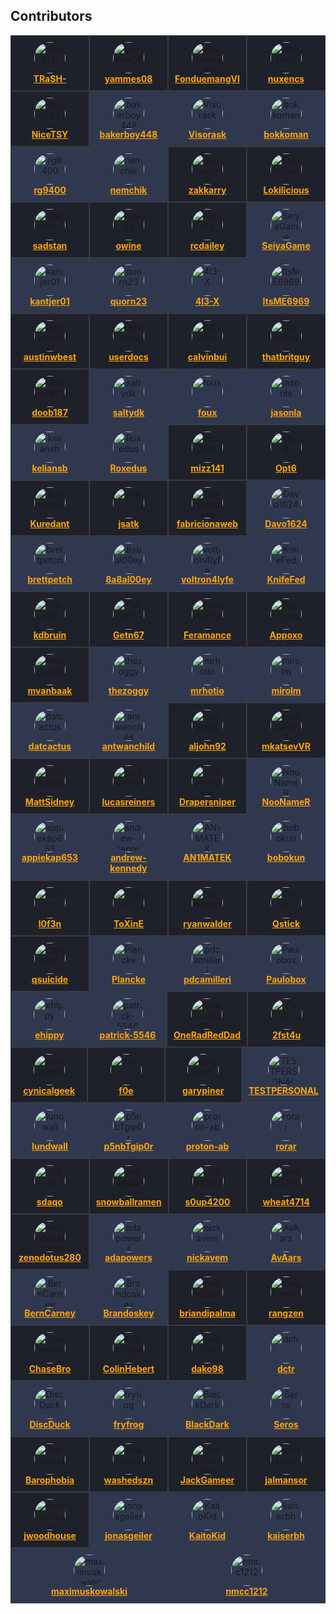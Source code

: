 <!-- editorconfig-checker-disable-file -->

## Contributors

<!-- readme: contributors -start -->
<div style="display: flex; flex-wrap: wrap;">
<div style="flex: 1 1 20%; background-color: #1e2129; border: 1px solid #373a42; padding: 10px; text-align: center;">
      <img src="https://avatars.githubusercontent.com/u/6155095?v=4&v=4" style="width: 50px; border-radius: 50%;" alt="TRaSH-">
      <br>
      <b><a href="https://github.com/TRaSH-" style="color: #ffa500;">TRaSH-</a></b>
    </div>
<div style="flex: 1 1 20%; background-color: #1e2129; border: 1px solid #373a42; padding: 10px; text-align: center;">
      <img src="https://avatars.githubusercontent.com/u/111231042?v=4&v=4" style="width: 50px; border-radius: 50%;" alt="yammes08">
      <br>
      <b><a href="https://github.com/yammes08" style="color: #ffa500;">yammes08</a></b>
    </div>
<div style="flex: 1 1 20%; background-color: #1e2129; border: 1px solid #373a42; padding: 10px; text-align: center;">
      <img src="https://avatars.githubusercontent.com/u/15520607?v=4&v=4" style="width: 50px; border-radius: 50%;" alt="FonduemangVI">
      <br>
      <b><a href="https://github.com/FonduemangVI" style="color: #ffa500;">FonduemangVI</a></b>
    </div>
<div style="flex: 1 1 20%; background-color: #1e2129; border: 1px solid #373a42; padding: 10px; text-align: center;">
      <img src="https://avatars.githubusercontent.com/u/47067662?v=4&v=4" style="width: 50px; border-radius: 50%;" alt="nuxencs">
      <br>
      <b><a href="https://github.com/nuxencs" style="color: #ffa500;">nuxencs</a></b>
    </div>
<div style="flex: 1 1 20%; background-color: #1e2129; border: 1px solid #373a42; padding: 10px; text-align: center;">
      <img src="https://avatars.githubusercontent.com/u/38940602?v=4&v=4" style="width: 50px; border-radius: 50%;" alt="NiceTSY">
      <br>
      <b><a href="https://github.com/NiceTSY" style="color: #ffa500;">NiceTSY</a></b>
    </div>
<div style="flex: 1 1 20%; background-color: #303850; border: 1px solid #373a42; padding: 10px; text-align: center;">
      <img src="https://avatars.githubusercontent.com/u/55419169?v=4&v=4" style="width: 50px; border-radius: 50%;" alt="bakerboy448">
      <br>
      <b><a href="https://github.com/bakerboy448" style="color: #ffa500;">bakerboy448</a></b>
    </div>
<div style="flex: 1 1 20%; background-color: #303850; border: 1px solid #373a42; padding: 10px; text-align: center;">
      <img src="https://avatars.githubusercontent.com/u/54461452?v=4&v=4" style="width: 50px; border-radius: 50%;" alt="Visorask">
      <br>
      <b><a href="https://github.com/Visorask" style="color: #ffa500;">Visorask</a></b>
    </div>
<div style="flex: 1 1 20%; background-color: #303850; border: 1px solid #373a42; padding: 10px; text-align: center;">
      <img src="https://avatars.githubusercontent.com/u/7511367?v=4&v=4" style="width: 50px; border-radius: 50%;" alt="bokkoman">
      <br>
      <b><a href="https://github.com/bokkoman" style="color: #ffa500;">bokkoman</a></b>
    </div>
<div style="flex: 1 1 20%; background-color: #303850; border: 1px solid #373a42; padding: 10px; text-align: center;">
      <img src="https://avatars.githubusercontent.com/u/39887349?v=4&v=4" style="width: 50px; border-radius: 50%;" alt="rg9400">
      <br>
      <b><a href="https://github.com/rg9400" style="color: #ffa500;">rg9400</a></b>
    </div>
<div style="flex: 1 1 20%; background-color: #303850; border: 1px solid #373a42; padding: 10px; text-align: center;">
      <img src="https://avatars.githubusercontent.com/u/725456?v=4&v=4" style="width: 50px; border-radius: 50%;" alt="nemchik">
      <br>
      <b><a href="https://github.com/nemchik" style="color: #ffa500;">nemchik</a></b>
    </div>
<div style="flex: 1 1 20%; background-color: #1e2129; border: 1px solid #373a42; padding: 10px; text-align: center;">
      <img src="https://avatars.githubusercontent.com/u/123845855?v=4&v=4" style="width: 50px; border-radius: 50%;" alt="zakkarry">
      <br>
      <b><a href="https://github.com/zakkarry" style="color: #ffa500;">zakkarry</a></b>
    </div>
<div style="flex: 1 1 20%; background-color: #1e2129; border: 1px solid #373a42; padding: 10px; text-align: center;">
      <img src="https://avatars.githubusercontent.com/u/15230279?v=4&v=4" style="width: 50px; border-radius: 50%;" alt="Lokilicious">
      <br>
      <b><a href="https://github.com/Lokilicious" style="color: #ffa500;">Lokilicious</a></b>
    </div>
<div style="flex: 1 1 20%; background-color: #1e2129; border: 1px solid #373a42; padding: 10px; text-align: center;">
      <img src="https://avatars.githubusercontent.com/u/76420253?v=4&v=4" style="width: 50px; border-radius: 50%;" alt="sadstan">
      <br>
      <b><a href="https://github.com/sadstan" style="color: #ffa500;">sadstan</a></b>
    </div>
<div style="flex: 1 1 20%; background-color: #1e2129; border: 1px solid #373a42; padding: 10px; text-align: center;">
      <img src="https://avatars.githubusercontent.com/u/4283702?v=4&v=4" style="width: 50px; border-radius: 50%;" alt="owine">
      <br>
      <b><a href="https://github.com/owine" style="color: #ffa500;">owine</a></b>
    </div>
<div style="flex: 1 1 20%; background-color: #1e2129; border: 1px solid #373a42; padding: 10px; text-align: center;">
      <img src="https://avatars.githubusercontent.com/u/1768054?v=4&v=4" style="width: 50px; border-radius: 50%;" alt="rcdailey">
      <br>
      <b><a href="https://github.com/rcdailey" style="color: #ffa500;">rcdailey</a></b>
    </div>
<div style="flex: 1 1 20%; background-color: #303850; border: 1px solid #373a42; padding: 10px; text-align: center;">
      <img src="https://avatars.githubusercontent.com/u/40237982?v=4&v=4" style="width: 50px; border-radius: 50%;" alt="SeiyaGame">
      <br>
      <b><a href="https://github.com/SeiyaGame" style="color: #ffa500;">SeiyaGame</a></b>
    </div>
<div style="flex: 1 1 20%; background-color: #303850; border: 1px solid #373a42; padding: 10px; text-align: center;">
      <img src="https://avatars.githubusercontent.com/u/140897249?v=4&v=4" style="width: 50px; border-radius: 50%;" alt="kantjer01">
      <br>
      <b><a href="https://github.com/kantjer01" style="color: #ffa500;">kantjer01</a></b>
    </div>
<div style="flex: 1 1 20%; background-color: #303850; border: 1px solid #373a42; padding: 10px; text-align: center;">
      <img src="https://avatars.githubusercontent.com/u/6703012?v=4&v=4" style="width: 50px; border-radius: 50%;" alt="quorn23">
      <br>
      <b><a href="https://github.com/quorn23" style="color: #ffa500;">quorn23</a></b>
    </div>
<div style="flex: 1 1 20%; background-color: #303850; border: 1px solid #373a42; padding: 10px; text-align: center;">
      <img src="https://avatars.githubusercontent.com/u/108864960?v=4&v=4" style="width: 50px; border-radius: 50%;" alt="4l3-X">
      <br>
      <b><a href="https://github.com/4l3-X" style="color: #ffa500;">4l3-X</a></b>
    </div>
<div style="flex: 1 1 20%; background-color: #303850; border: 1px solid #373a42; padding: 10px; text-align: center;">
      <img src="https://avatars.githubusercontent.com/u/89707006?v=4&v=4" style="width: 50px; border-radius: 50%;" alt="ItsME6969">
      <br>
      <b><a href="https://github.com/ItsME6969" style="color: #ffa500;">ItsME6969</a></b>
    </div>
<div style="flex: 1 1 20%; background-color: #1e2129; border: 1px solid #373a42; padding: 10px; text-align: center;">
      <img src="https://avatars.githubusercontent.com/u/8321115?v=4&v=4" style="width: 50px; border-radius: 50%;" alt="austinwbest">
      <br>
      <b><a href="https://github.com/austinwbest" style="color: #ffa500;">austinwbest</a></b>
    </div>
<div style="flex: 1 1 20%; background-color: #1e2129; border: 1px solid #373a42; padding: 10px; text-align: center;">
      <img src="https://avatars.githubusercontent.com/u/16525024?v=4&v=4" style="width: 50px; border-radius: 50%;" alt="userdocs">
      <br>
      <b><a href="https://github.com/userdocs" style="color: #ffa500;">userdocs</a></b>
    </div>
<div style="flex: 1 1 20%; background-color: #1e2129; border: 1px solid #373a42; padding: 10px; text-align: center;">
      <img src="https://avatars.githubusercontent.com/u/3604363?v=4&v=4" style="width: 50px; border-radius: 50%;" alt="calvinbui">
      <br>
      <b><a href="https://github.com/calvinbui" style="color: #ffa500;">calvinbui</a></b>
    </div>
<div style="flex: 1 1 20%; background-color: #1e2129; border: 1px solid #373a42; padding: 10px; text-align: center;">
      <img src="https://avatars.githubusercontent.com/u/10825337?v=4&v=4" style="width: 50px; border-radius: 50%;" alt="thatbritguy">
      <br>
      <b><a href="https://github.com/thatbritguy" style="color: #ffa500;">thatbritguy</a></b>
    </div>
<div style="flex: 1 1 20%; background-color: #1e2129; border: 1px solid #373a42; padding: 10px; text-align: center;">
      <img src="https://avatars.githubusercontent.com/u/60312740?v=4&v=4" style="width: 50px; border-radius: 50%;" alt="doob187">
      <br>
      <b><a href="https://github.com/doob187" style="color: #ffa500;">doob187</a></b>
    </div>
<div style="flex: 1 1 20%; background-color: #303850; border: 1px solid #373a42; padding: 10px; text-align: center;">
      <img src="https://avatars.githubusercontent.com/u/6587950?v=4&v=4" style="width: 50px; border-radius: 50%;" alt="saltydk">
      <br>
      <b><a href="https://github.com/saltydk" style="color: #ffa500;">saltydk</a></b>
    </div>
<div style="flex: 1 1 20%; background-color: #303850; border: 1px solid #373a42; padding: 10px; text-align: center;">
      <img src="https://avatars.githubusercontent.com/u/246550?v=4&v=4" style="width: 50px; border-radius: 50%;" alt="foux">
      <br>
      <b><a href="https://github.com/foux" style="color: #ffa500;">foux</a></b>
    </div>
<div style="flex: 1 1 20%; background-color: #303850; border: 1px solid #373a42; padding: 10px; text-align: center;">
      <img src="https://avatars.githubusercontent.com/u/12141407?v=4&v=4" style="width: 50px; border-radius: 50%;" alt="jasonla">
      <br>
      <b><a href="https://github.com/jasonla" style="color: #ffa500;">jasonla</a></b>
    </div>
<div style="flex: 1 1 20%; background-color: #303850; border: 1px solid #373a42; padding: 10px; text-align: center;">
      <img src="https://avatars.githubusercontent.com/u/22099779?v=4&v=4" style="width: 50px; border-radius: 50%;" alt="keliansb">
      <br>
      <b><a href="https://github.com/keliansb" style="color: #ffa500;">keliansb</a></b>
    </div>
<div style="flex: 1 1 20%; background-color: #303850; border: 1px solid #373a42; padding: 10px; text-align: center;">
      <img src="https://avatars.githubusercontent.com/u/7110194?v=4&v=4" style="width: 50px; border-radius: 50%;" alt="Roxedus">
      <br>
      <b><a href="https://github.com/Roxedus" style="color: #ffa500;">Roxedus</a></b>
    </div>
<div style="flex: 1 1 20%; background-color: #1e2129; border: 1px solid #373a42; padding: 10px; text-align: center;">
      <img src="https://avatars.githubusercontent.com/u/20839616?v=4&v=4" style="width: 50px; border-radius: 50%;" alt="mizz141">
      <br>
      <b><a href="https://github.com/mizz141" style="color: #ffa500;">mizz141</a></b>
    </div>
<div style="flex: 1 1 20%; background-color: #1e2129; border: 1px solid #373a42; padding: 10px; text-align: center;">
      <img src="https://avatars.githubusercontent.com/u/82363306?v=4&v=4" style="width: 50px; border-radius: 50%;" alt="Opt6">
      <br>
      <b><a href="https://github.com/Opt6" style="color: #ffa500;">Opt6</a></b>
    </div>
<div style="flex: 1 1 20%; background-color: #1e2129; border: 1px solid #373a42; padding: 10px; text-align: center;">
      <img src="https://avatars.githubusercontent.com/u/1890076?v=4&v=4" style="width: 50px; border-radius: 50%;" alt="Kuredant">
      <br>
      <b><a href="https://github.com/Kuredant" style="color: #ffa500;">Kuredant</a></b>
    </div>
<div style="flex: 1 1 20%; background-color: #1e2129; border: 1px solid #373a42; padding: 10px; text-align: center;">
      <img src="https://avatars.githubusercontent.com/u/1005550?v=4&v=4" style="width: 50px; border-radius: 50%;" alt="jsatk">
      <br>
      <b><a href="https://github.com/jsatk" style="color: #ffa500;">jsatk</a></b>
    </div>
<div style="flex: 1 1 20%; background-color: #1e2129; border: 1px solid #373a42; padding: 10px; text-align: center;">
      <img src="https://avatars.githubusercontent.com/u/15933?v=4&v=4" style="width: 50px; border-radius: 50%;" alt="fabricionaweb">
      <br>
      <b><a href="https://github.com/fabricionaweb" style="color: #ffa500;">fabricionaweb</a></b>
    </div>
<div style="flex: 1 1 20%; background-color: #303850; border: 1px solid #373a42; padding: 10px; text-align: center;">
      <img src="https://avatars.githubusercontent.com/u/85573606?v=4&v=4" style="width: 50px; border-radius: 50%;" alt="Davo1624">
      <br>
      <b><a href="https://github.com/Davo1624" style="color: #ffa500;">Davo1624</a></b>
    </div>
<div style="flex: 1 1 20%; background-color: #303850; border: 1px solid #373a42; padding: 10px; text-align: center;">
      <img src="https://avatars.githubusercontent.com/u/38706195?v=4&v=4" style="width: 50px; border-radius: 50%;" alt="brettpetch">
      <br>
      <b><a href="https://github.com/brettpetch" style="color: #ffa500;">brettpetch</a></b>
    </div>
<div style="flex: 1 1 20%; background-color: #303850; border: 1px solid #373a42; padding: 10px; text-align: center;">
      <img src="https://avatars.githubusercontent.com/u/109389709?v=4&v=4" style="width: 50px; border-radius: 50%;" alt="8a8al00ey">
      <br>
      <b><a href="https://github.com/8a8al00ey" style="color: #ffa500;">8a8al00ey</a></b>
    </div>
<div style="flex: 1 1 20%; background-color: #303850; border: 1px solid #373a42; padding: 10px; text-align: center;">
      <img src="https://avatars.githubusercontent.com/u/55123373?v=4&v=4" style="width: 50px; border-radius: 50%;" alt="voltron4lyfe">
      <br>
      <b><a href="https://github.com/voltron4lyfe" style="color: #ffa500;">voltron4lyfe</a></b>
    </div>
<div style="flex: 1 1 20%; background-color: #303850; border: 1px solid #373a42; padding: 10px; text-align: center;">
      <img src="https://avatars.githubusercontent.com/u/85502276?v=4&v=4" style="width: 50px; border-radius: 50%;" alt="KnifeFed">
      <br>
      <b><a href="https://github.com/KnifeFed" style="color: #ffa500;">KnifeFed</a></b>
    </div>
<div style="flex: 1 1 20%; background-color: #1e2129; border: 1px solid #373a42; padding: 10px; text-align: center;">
      <img src="https://avatars.githubusercontent.com/u/3851711?v=4&v=4" style="width: 50px; border-radius: 50%;" alt="kdbruin">
      <br>
      <b><a href="https://github.com/kdbruin" style="color: #ffa500;">kdbruin</a></b>
    </div>
<div style="flex: 1 1 20%; background-color: #1e2129; border: 1px solid #373a42; padding: 10px; text-align: center;">
      <img src="https://avatars.githubusercontent.com/u/51862012?v=4&v=4" style="width: 50px; border-radius: 50%;" alt="Getn67">
      <br>
      <b><a href="https://github.com/Getn67" style="color: #ffa500;">Getn67</a></b>
    </div>
<div style="flex: 1 1 20%; background-color: #1e2129; border: 1px solid #373a42; padding: 10px; text-align: center;">
      <img src="https://avatars.githubusercontent.com/u/38938175?v=4&v=4" style="width: 50px; border-radius: 50%;" alt="Feramance">
      <br>
      <b><a href="https://github.com/Feramance" style="color: #ffa500;">Feramance</a></b>
    </div>
<div style="flex: 1 1 20%; background-color: #1e2129; border: 1px solid #373a42; padding: 10px; text-align: center;">
      <img src="https://avatars.githubusercontent.com/u/17850993?v=4&v=4" style="width: 50px; border-radius: 50%;" alt="Appoxo">
      <br>
      <b><a href="https://github.com/Appoxo" style="color: #ffa500;">Appoxo</a></b>
    </div>
<div style="flex: 1 1 20%; background-color: #1e2129; border: 1px solid #373a42; padding: 10px; text-align: center;">
      <img src="https://avatars.githubusercontent.com/u/1928231?v=4&v=4" style="width: 50px; border-radius: 50%;" alt="mvanbaak">
      <br>
      <b><a href="https://github.com/mvanbaak" style="color: #ffa500;">mvanbaak</a></b>
    </div>
<div style="flex: 1 1 20%; background-color: #303850; border: 1px solid #373a42; padding: 10px; text-align: center;">
      <img src="https://avatars.githubusercontent.com/u/500882?v=4&v=4" style="width: 50px; border-radius: 50%;" alt="thezoggy">
      <br>
      <b><a href="https://github.com/thezoggy" style="color: #ffa500;">thezoggy</a></b>
    </div>
<div style="flex: 1 1 20%; background-color: #303850; border: 1px solid #373a42; padding: 10px; text-align: center;">
      <img src="https://avatars.githubusercontent.com/u/26902309?v=4&v=4" style="width: 50px; border-radius: 50%;" alt="mrhotio">
      <br>
      <b><a href="https://github.com/mrhotio" style="color: #ffa500;">mrhotio</a></b>
    </div>
<div style="flex: 1 1 20%; background-color: #303850; border: 1px solid #373a42; padding: 10px; text-align: center;">
      <img src="https://avatars.githubusercontent.com/u/9135358?v=4&v=4" style="width: 50px; border-radius: 50%;" alt="mirolm">
      <br>
      <b><a href="https://github.com/mirolm" style="color: #ffa500;">mirolm</a></b>
    </div>
<div style="flex: 1 1 20%; background-color: #303850; border: 1px solid #373a42; padding: 10px; text-align: center;">
      <img src="https://avatars.githubusercontent.com/u/107456394?v=4&v=4" style="width: 50px; border-radius: 50%;" alt="datcactus">
      <br>
      <b><a href="https://github.com/datcactus" style="color: #ffa500;">datcactus</a></b>
    </div>
<div style="flex: 1 1 20%; background-color: #303850; border: 1px solid #373a42; padding: 10px; text-align: center;">
      <img src="https://avatars.githubusercontent.com/u/113145842?v=4&v=4" style="width: 50px; border-radius: 50%;" alt="antwanchild">
      <br>
      <b><a href="https://github.com/antwanchild" style="color: #ffa500;">antwanchild</a></b>
    </div>
<div style="flex: 1 1 20%; background-color: #1e2129; border: 1px solid #373a42; padding: 10px; text-align: center;">
      <img src="https://avatars.githubusercontent.com/u/16975578?v=4&v=4" style="width: 50px; border-radius: 50%;" alt="aljohn92">
      <br>
      <b><a href="https://github.com/aljohn92" style="color: #ffa500;">aljohn92</a></b>
    </div>
<div style="flex: 1 1 20%; background-color: #1e2129; border: 1px solid #373a42; padding: 10px; text-align: center;">
      <img src="https://avatars.githubusercontent.com/u/911677?v=4&v=4" style="width: 50px; border-radius: 50%;" alt="mkatsevVR">
      <br>
      <b><a href="https://github.com/mkatsevVR" style="color: #ffa500;">mkatsevVR</a></b>
    </div>
<div style="flex: 1 1 20%; background-color: #1e2129; border: 1px solid #373a42; padding: 10px; text-align: center;">
      <img src="https://avatars.githubusercontent.com/u/45581528?v=4&v=4" style="width: 50px; border-radius: 50%;" alt="MattSidney">
      <br>
      <b><a href="https://github.com/MattSidney" style="color: #ffa500;">MattSidney</a></b>
    </div>
<div style="flex: 1 1 20%; background-color: #1e2129; border: 1px solid #373a42; padding: 10px; text-align: center;">
      <img src="https://avatars.githubusercontent.com/u/1782634?v=4&v=4" style="width: 50px; border-radius: 50%;" alt="lucasreiners">
      <br>
      <b><a href="https://github.com/lucasreiners" style="color: #ffa500;">lucasreiners</a></b>
    </div>
<div style="flex: 1 1 20%; background-color: #1e2129; border: 1px solid #373a42; padding: 10px; text-align: center;">
      <img src="https://avatars.githubusercontent.com/u/27962761?v=4&v=4" style="width: 50px; border-radius: 50%;" alt="Drapersniper">
      <br>
      <b><a href="https://github.com/Drapersniper" style="color: #ffa500;">Drapersniper</a></b>
    </div>
<div style="flex: 1 1 20%; background-color: #303850; border: 1px solid #373a42; padding: 10px; text-align: center;">
      <img src="https://avatars.githubusercontent.com/u/1432637?v=4&v=4" style="width: 50px; border-radius: 50%;" alt="NooNameR">
      <br>
      <b><a href="https://github.com/NooNameR" style="color: #ffa500;">NooNameR</a></b>
    </div>
<div style="flex: 1 1 20%; background-color: #303850; border: 1px solid #373a42; padding: 10px; text-align: center;">
      <img src="https://avatars.githubusercontent.com/u/29512159?v=4&v=4" style="width: 50px; border-radius: 50%;" alt="appiekap653">
      <br>
      <b><a href="https://github.com/appiekap653" style="color: #ffa500;">appiekap653</a></b>
    </div>
<div style="flex: 1 1 20%; background-color: #303850; border: 1px solid #373a42; padding: 10px; text-align: center;">
      <img src="https://avatars.githubusercontent.com/u/2387159?v=4&v=4" style="width: 50px; border-radius: 50%;" alt="andrew-kennedy">
      <br>
      <b><a href="https://github.com/andrew-kennedy" style="color: #ffa500;">andrew-kennedy</a></b>
    </div>
<div style="flex: 1 1 20%; background-color: #303850; border: 1px solid #373a42; padding: 10px; text-align: center;">
      <img src="https://avatars.githubusercontent.com/u/15142596?v=4&v=4" style="width: 50px; border-radius: 50%;" alt="AN1MATEK">
      <br>
      <b><a href="https://github.com/AN1MATEK" style="color: #ffa500;">AN1MATEK</a></b>
    </div>
<div style="flex: 1 1 20%; background-color: #303850; border: 1px solid #373a42; padding: 10px; text-align: center;">
      <img src="https://avatars.githubusercontent.com/u/12660469?v=4&v=4" style="width: 50px; border-radius: 50%;" alt="bobokun">
      <br>
      <b><a href="https://github.com/bobokun" style="color: #ffa500;">bobokun</a></b>
    </div>
<div style="flex: 1 1 20%; background-color: #1e2129; border: 1px solid #373a42; padding: 10px; text-align: center;">
      <img src="https://avatars.githubusercontent.com/u/24913737?v=4&v=4" style="width: 50px; border-radius: 50%;" alt="l0f3n">
      <br>
      <b><a href="https://github.com/l0f3n" style="color: #ffa500;">l0f3n</a></b>
    </div>
<div style="flex: 1 1 20%; background-color: #1e2129; border: 1px solid #373a42; padding: 10px; text-align: center;">
      <img src="https://avatars.githubusercontent.com/u/6205053?v=4&v=4" style="width: 50px; border-radius: 50%;" alt="ToXinE">
      <br>
      <b><a href="https://github.com/ToXinE" style="color: #ffa500;">ToXinE</a></b>
    </div>
<div style="flex: 1 1 20%; background-color: #1e2129; border: 1px solid #373a42; padding: 10px; text-align: center;">
      <img src="https://avatars.githubusercontent.com/u/10901150?v=4&v=4" style="width: 50px; border-radius: 50%;" alt="ryanwalder">
      <br>
      <b><a href="https://github.com/ryanwalder" style="color: #ffa500;">ryanwalder</a></b>
    </div>
<div style="flex: 1 1 20%; background-color: #1e2129; border: 1px solid #373a42; padding: 10px; text-align: center;">
      <img src="https://avatars.githubusercontent.com/u/376117?v=4&v=4" style="width: 50px; border-radius: 50%;" alt="Qstick">
      <br>
      <b><a href="https://github.com/Qstick" style="color: #ffa500;">Qstick</a></b>
    </div>
<div style="flex: 1 1 20%; background-color: #1e2129; border: 1px solid #373a42; padding: 10px; text-align: center;">
      <img src="https://avatars.githubusercontent.com/u/107214609?v=4&v=4" style="width: 50px; border-radius: 50%;" alt="qsuicide">
      <br>
      <b><a href="https://github.com/qsuicide" style="color: #ffa500;">qsuicide</a></b>
    </div>
<div style="flex: 1 1 20%; background-color: #303850; border: 1px solid #373a42; padding: 10px; text-align: center;">
      <img src="https://avatars.githubusercontent.com/u/1756802?v=4&v=4" style="width: 50px; border-radius: 50%;" alt="Plancke">
      <br>
      <b><a href="https://github.com/Plancke" style="color: #ffa500;">Plancke</a></b>
    </div>
<div style="flex: 1 1 20%; background-color: #303850; border: 1px solid #373a42; padding: 10px; text-align: center;">
      <img src="https://avatars.githubusercontent.com/u/1164501?v=4&v=4" style="width: 50px; border-radius: 50%;" alt="pdcamilleri">
      <br>
      <b><a href="https://github.com/pdcamilleri" style="color: #ffa500;">pdcamilleri</a></b>
    </div>
<div style="flex: 1 1 20%; background-color: #303850; border: 1px solid #373a42; padding: 10px; text-align: center;">
      <img src="https://avatars.githubusercontent.com/u/162745564?v=4&v=4" style="width: 50px; border-radius: 50%;" alt="Paulobox">
      <br>
      <b><a href="https://github.com/Paulobox" style="color: #ffa500;">Paulobox</a></b>
    </div>
<div style="flex: 1 1 20%; background-color: #303850; border: 1px solid #373a42; padding: 10px; text-align: center;">
      <img src="https://avatars.githubusercontent.com/u/157220?v=4&v=4" style="width: 50px; border-radius: 50%;" alt="ehippy">
      <br>
      <b><a href="https://github.com/ehippy" style="color: #ffa500;">ehippy</a></b>
    </div>
<div style="flex: 1 1 20%; background-color: #303850; border: 1px solid #373a42; padding: 10px; text-align: center;">
      <img src="https://avatars.githubusercontent.com/u/65756895?v=4&v=4" style="width: 50px; border-radius: 50%;" alt="patrick-5546">
      <br>
      <b><a href="https://github.com/patrick-5546" style="color: #ffa500;">patrick-5546</a></b>
    </div>
<div style="flex: 1 1 20%; background-color: #1e2129; border: 1px solid #373a42; padding: 10px; text-align: center;">
      <img src="https://avatars.githubusercontent.com/u/119024055?v=4&v=4" style="width: 50px; border-radius: 50%;" alt="OneRadRedDad">
      <br>
      <b><a href="https://github.com/OneRadRedDad" style="color: #ffa500;">OneRadRedDad</a></b>
    </div>
<div style="flex: 1 1 20%; background-color: #1e2129; border: 1px solid #373a42; padding: 10px; text-align: center;">
      <img src="https://avatars.githubusercontent.com/u/15257926?v=4&v=4" style="width: 50px; border-radius: 50%;" alt="2fst4u">
      <br>
      <b><a href="https://github.com/2fst4u" style="color: #ffa500;">2fst4u</a></b>
    </div>
<div style="flex: 1 1 20%; background-color: #1e2129; border: 1px solid #373a42; padding: 10px; text-align: center;">
      <img src="https://avatars.githubusercontent.com/u/12488767?v=4&v=4" style="width: 50px; border-radius: 50%;" alt="cynicalgeek">
      <br>
      <b><a href="https://github.com/cynicalgeek" style="color: #ffa500;">cynicalgeek</a></b>
    </div>
<div style="flex: 1 1 20%; background-color: #1e2129; border: 1px solid #373a42; padding: 10px; text-align: center;">
      <img src="https://avatars.githubusercontent.com/u/7321764?v=4&v=4" style="width: 50px; border-radius: 50%;" alt="f0e">
      <br>
      <b><a href="https://github.com/f0e" style="color: #ffa500;">f0e</a></b>
    </div>
<div style="flex: 1 1 20%; background-color: #1e2129; border: 1px solid #373a42; padding: 10px; text-align: center;">
      <img src="https://avatars.githubusercontent.com/u/36236331?v=4&v=4" style="width: 50px; border-radius: 50%;" alt="garypiner">
      <br>
      <b><a href="https://github.com/garypiner" style="color: #ffa500;">garypiner</a></b>
    </div>
<div style="flex: 1 1 20%; background-color: #303850; border: 1px solid #373a42; padding: 10px; text-align: center;">
      <img src="https://avatars.githubusercontent.com/u/6664588?v=4&v=4" style="width: 50px; border-radius: 50%;" alt="TESTPERSONAL">
      <br>
      <b><a href="https://github.com/TESTPERSONAL" style="color: #ffa500;">TESTPERSONAL</a></b>
    </div>
<div style="flex: 1 1 20%; background-color: #303850; border: 1px solid #373a42; padding: 10px; text-align: center;">
      <img src="https://avatars.githubusercontent.com/u/23060984?v=4&v=4" style="width: 50px; border-radius: 50%;" alt="lundwall">
      <br>
      <b><a href="https://github.com/lundwall" style="color: #ffa500;">lundwall</a></b>
    </div>
<div style="flex: 1 1 20%; background-color: #303850; border: 1px solid #373a42; padding: 10px; text-align: center;">
      <img src="https://avatars.githubusercontent.com/u/32445075?v=4&v=4" style="width: 50px; border-radius: 50%;" alt="p5nbTgip0r">
      <br>
      <b><a href="https://github.com/p5nbTgip0r" style="color: #ffa500;">p5nbTgip0r</a></b>
    </div>
<div style="flex: 1 1 20%; background-color: #303850; border: 1px solid #373a42; padding: 10px; text-align: center;">
      <img src="https://avatars.githubusercontent.com/u/25139420?v=4&v=4" style="width: 50px; border-radius: 50%;" alt="proton-ab">
      <br>
      <b><a href="https://github.com/proton-ab" style="color: #ffa500;">proton-ab</a></b>
    </div>
<div style="flex: 1 1 20%; background-color: #303850; border: 1px solid #373a42; padding: 10px; text-align: center;">
      <img src="https://avatars.githubusercontent.com/u/44790144?v=4&v=4" style="width: 50px; border-radius: 50%;" alt="rorar">
      <br>
      <b><a href="https://github.com/rorar" style="color: #ffa500;">rorar</a></b>
    </div>
<div style="flex: 1 1 20%; background-color: #1e2129; border: 1px solid #373a42; padding: 10px; text-align: center;">
      <img src="https://avatars.githubusercontent.com/u/63876564?v=4&v=4" style="width: 50px; border-radius: 50%;" alt="sdaqo">
      <br>
      <b><a href="https://github.com/sdaqo" style="color: #ffa500;">sdaqo</a></b>
    </div>
<div style="flex: 1 1 20%; background-color: #1e2129; border: 1px solid #373a42; padding: 10px; text-align: center;">
      <img src="https://avatars.githubusercontent.com/u/97920769?v=4&v=4" style="width: 50px; border-radius: 50%;" alt="snowballramen">
      <br>
      <b><a href="https://github.com/snowballramen" style="color: #ffa500;">snowballramen</a></b>
    </div>
<div style="flex: 1 1 20%; background-color: #1e2129; border: 1px solid #373a42; padding: 10px; text-align: center;">
      <img src="https://avatars.githubusercontent.com/u/18177310?v=4&v=4" style="width: 50px; border-radius: 50%;" alt="s0up4200">
      <br>
      <b><a href="https://github.com/s0up4200" style="color: #ffa500;">s0up4200</a></b>
    </div>
<div style="flex: 1 1 20%; background-color: #1e2129; border: 1px solid #373a42; padding: 10px; text-align: center;">
      <img src="https://avatars.githubusercontent.com/u/169086384?v=4&v=4" style="width: 50px; border-radius: 50%;" alt="wheat4714">
      <br>
      <b><a href="https://github.com/wheat4714" style="color: #ffa500;">wheat4714</a></b>
    </div>
<div style="flex: 1 1 20%; background-color: #1e2129; border: 1px solid #373a42; padding: 10px; text-align: center;">
      <img src="https://avatars.githubusercontent.com/u/16273022?v=4&v=4" style="width: 50px; border-radius: 50%;" alt="zenodotus280">
      <br>
      <b><a href="https://github.com/zenodotus280" style="color: #ffa500;">zenodotus280</a></b>
    </div>
<div style="flex: 1 1 20%; background-color: #303850; border: 1px solid #373a42; padding: 10px; text-align: center;">
      <img src="https://avatars.githubusercontent.com/u/31081056?v=4&v=4" style="width: 50px; border-radius: 50%;" alt="adapowers">
      <br>
      <b><a href="https://github.com/adapowers" style="color: #ffa500;">adapowers</a></b>
    </div>
<div style="flex: 1 1 20%; background-color: #303850; border: 1px solid #373a42; padding: 10px; text-align: center;">
      <img src="https://avatars.githubusercontent.com/u/72708798?v=4&v=4" style="width: 50px; border-radius: 50%;" alt="nickavem">
      <br>
      <b><a href="https://github.com/nickavem" style="color: #ffa500;">nickavem</a></b>
    </div>
<div style="flex: 1 1 20%; background-color: #303850; border: 1px solid #373a42; padding: 10px; text-align: center;">
      <img src="https://avatars.githubusercontent.com/u/38613762?v=4&v=4" style="width: 50px; border-radius: 50%;" alt="AvAars">
      <br>
      <b><a href="https://github.com/AvAars" style="color: #ffa500;">AvAars</a></b>
    </div>
<div style="flex: 1 1 20%; background-color: #303850; border: 1px solid #373a42; padding: 10px; text-align: center;">
      <img src="https://avatars.githubusercontent.com/u/18447002?v=4&v=4" style="width: 50px; border-radius: 50%;" alt="BernCarney">
      <br>
      <b><a href="https://github.com/BernCarney" style="color: #ffa500;">BernCarney</a></b>
    </div>
<div style="flex: 1 1 20%; background-color: #303850; border: 1px solid #373a42; padding: 10px; text-align: center;">
      <img src="https://avatars.githubusercontent.com/u/19196374?v=4&v=4" style="width: 50px; border-radius: 50%;" alt="Brandoskey">
      <br>
      <b><a href="https://github.com/Brandoskey" style="color: #ffa500;">Brandoskey</a></b>
    </div>
<div style="flex: 1 1 20%; background-color: #1e2129; border: 1px solid #373a42; padding: 10px; text-align: center;">
      <img src="https://avatars.githubusercontent.com/u/1597820?v=4&v=4" style="width: 50px; border-radius: 50%;" alt="briandipalma">
      <br>
      <b><a href="https://github.com/briandipalma" style="color: #ffa500;">briandipalma</a></b>
    </div>
<div style="flex: 1 1 20%; background-color: #1e2129; border: 1px solid #373a42; padding: 10px; text-align: center;">
      <img src="https://avatars.githubusercontent.com/u/132700?v=4&v=4" style="width: 50px; border-radius: 50%;" alt="rangzen">
      <br>
      <b><a href="https://github.com/rangzen" style="color: #ffa500;">rangzen</a></b>
    </div>
<div style="flex: 1 1 20%; background-color: #1e2129; border: 1px solid #373a42; padding: 10px; text-align: center;">
      <img src="https://avatars.githubusercontent.com/u/290461?v=4&v=4" style="width: 50px; border-radius: 50%;" alt="ChaseBro">
      <br>
      <b><a href="https://github.com/ChaseBro" style="color: #ffa500;">ChaseBro</a></b>
    </div>
<div style="flex: 1 1 20%; background-color: #1e2129; border: 1px solid #373a42; padding: 10px; text-align: center;">
      <img src="https://avatars.githubusercontent.com/u/232139?v=4&v=4" style="width: 50px; border-radius: 50%;" alt="ColinHebert">
      <br>
      <b><a href="https://github.com/ColinHebert" style="color: #ffa500;">ColinHebert</a></b>
    </div>
<div style="flex: 1 1 20%; background-color: #1e2129; border: 1px solid #373a42; padding: 10px; text-align: center;">
      <img src="https://avatars.githubusercontent.com/u/8067383?v=4&v=4" style="width: 50px; border-radius: 50%;" alt="dako98">
      <br>
      <b><a href="https://github.com/dako98" style="color: #ffa500;">dako98</a></b>
    </div>
<div style="flex: 1 1 20%; background-color: #303850; border: 1px solid #373a42; padding: 10px; text-align: center;">
      <img src="https://avatars.githubusercontent.com/u/3601172?v=4&v=4" style="width: 50px; border-radius: 50%;" alt="dctr">
      <br>
      <b><a href="https://github.com/dctr" style="color: #ffa500;">dctr</a></b>
    </div>
<div style="flex: 1 1 20%; background-color: #303850; border: 1px solid #373a42; padding: 10px; text-align: center;">
      <img src="https://avatars.githubusercontent.com/u/77843475?v=4&v=4" style="width: 50px; border-radius: 50%;" alt="DiscDuck">
      <br>
      <b><a href="https://github.com/DiscDuck" style="color: #ffa500;">DiscDuck</a></b>
    </div>
<div style="flex: 1 1 20%; background-color: #303850; border: 1px solid #373a42; padding: 10px; text-align: center;">
      <img src="https://avatars.githubusercontent.com/u/87748?v=4&v=4" style="width: 50px; border-radius: 50%;" alt="fryfrog">
      <br>
      <b><a href="https://github.com/fryfrog" style="color: #ffa500;">fryfrog</a></b>
    </div>
<div style="flex: 1 1 20%; background-color: #303850; border: 1px solid #373a42; padding: 10px; text-align: center;">
      <img src="https://avatars.githubusercontent.com/u/9947112?v=4&v=4" style="width: 50px; border-radius: 50%;" alt="BlackDark">
      <br>
      <b><a href="https://github.com/BlackDark" style="color: #ffa500;">BlackDark</a></b>
    </div>
<div style="flex: 1 1 20%; background-color: #303850; border: 1px solid #373a42; padding: 10px; text-align: center;">
      <img src="https://avatars.githubusercontent.com/u/9016208?v=4&v=4" style="width: 50px; border-radius: 50%;" alt="Seros">
      <br>
      <b><a href="https://github.com/Seros" style="color: #ffa500;">Seros</a></b>
    </div>
<div style="flex: 1 1 20%; background-color: #1e2129; border: 1px solid #373a42; padding: 10px; text-align: center;">
      <img src="https://avatars.githubusercontent.com/u/26818801?v=4&v=4" style="width: 50px; border-radius: 50%;" alt="Barophobia">
      <br>
      <b><a href="https://github.com/Barophobia" style="color: #ffa500;">Barophobia</a></b>
    </div>
<div style="flex: 1 1 20%; background-color: #1e2129; border: 1px solid #373a42; padding: 10px; text-align: center;">
      <img src="https://avatars.githubusercontent.com/u/48860738?v=4&v=4" style="width: 50px; border-radius: 50%;" alt="washedszn">
      <br>
      <b><a href="https://github.com/washedszn" style="color: #ffa500;">washedszn</a></b>
    </div>
<div style="flex: 1 1 20%; background-color: #1e2129; border: 1px solid #373a42; padding: 10px; text-align: center;">
      <img src="https://avatars.githubusercontent.com/u/2633890?v=4&v=4" style="width: 50px; border-radius: 50%;" alt="JackGameer">
      <br>
      <b><a href="https://github.com/JackGameer" style="color: #ffa500;">JackGameer</a></b>
    </div>
<div style="flex: 1 1 20%; background-color: #1e2129; border: 1px solid #373a42; padding: 10px; text-align: center;">
      <img src="https://avatars.githubusercontent.com/u/79274231?v=4&v=4" style="width: 50px; border-radius: 50%;" alt="jalmansor">
      <br>
      <b><a href="https://github.com/jalmansor" style="color: #ffa500;">jalmansor</a></b>
    </div>
<div style="flex: 1 1 20%; background-color: #1e2129; border: 1px solid #373a42; padding: 10px; text-align: center;">
      <img src="https://avatars.githubusercontent.com/u/23200350?v=4&v=4" style="width: 50px; border-radius: 50%;" alt="jwoodhouse">
      <br>
      <b><a href="https://github.com/jwoodhouse" style="color: #ffa500;">jwoodhouse</a></b>
    </div>
<div style="flex: 1 1 20%; background-color: #303850; border: 1px solid #373a42; padding: 10px; text-align: center;">
      <img src="https://avatars.githubusercontent.com/u/10259118?v=4&v=4" style="width: 50px; border-radius: 50%;" alt="jonasgeiler">
      <br>
      <b><a href="https://github.com/jonasgeiler" style="color: #ffa500;">jonasgeiler</a></b>
    </div>
<div style="flex: 1 1 20%; background-color: #303850; border: 1px solid #373a42; padding: 10px; text-align: center;">
      <img src="https://avatars.githubusercontent.com/u/9055441?v=4&v=4" style="width: 50px; border-radius: 50%;" alt="KaitoKid">
      <br>
      <b><a href="https://github.com/KaitoKid" style="color: #ffa500;">KaitoKid</a></b>
    </div>
<div style="flex: 1 1 20%; background-color: #303850; border: 1px solid #373a42; padding: 10px; text-align: center;">
      <img src="https://avatars.githubusercontent.com/u/41852205?v=4&v=4" style="width: 50px; border-radius: 50%;" alt="kaiserbh">
      <br>
      <b><a href="https://github.com/kaiserbh" style="color: #ffa500;">kaiserbh</a></b>
    </div>
<div style="flex: 1 1 20%; background-color: #303850; border: 1px solid #373a42; padding: 10px; text-align: center;">
      <img src="https://avatars.githubusercontent.com/u/13492750?v=4&v=4" style="width: 50px; border-radius: 50%;" alt="maximuskowalski">
      <br>
      <b><a href="https://github.com/maximuskowalski" style="color: #ffa500;">maximuskowalski</a></b>
    </div>
<div style="flex: 1 1 20%; background-color: #303850; border: 1px solid #373a42; padding: 10px; text-align: center;">
      <img src="https://avatars.githubusercontent.com/u/48334675?v=4&v=4" style="width: 50px; border-radius: 50%;" alt="nmcc1212">
      <br>
      <b><a href="https://github.com/nmcc1212" style="color: #ffa500;">nmcc1212</a></b>
    </div>
</div>
<!-- readme: contributors -end -->
